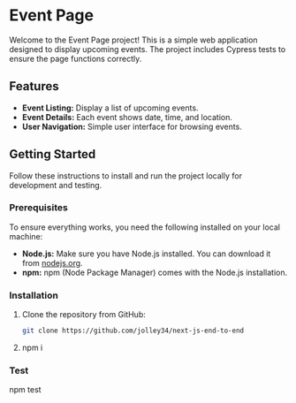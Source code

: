 # Event Page

Welcome to the Event Page project! This is a simple web application designed to display upcoming events. The project includes Cypress tests to ensure the page functions correctly.

## Features

- **Event Listing:** Display a list of upcoming events.
- **Event Details:** Each event shows date, time, and location.
- **User Navigation:** Simple user interface for browsing events.

## Getting Started

Follow these instructions to install and run the project locally for development and testing.

### Prerequisites

To ensure everything works, you need the following installed on your local machine:

- **Node.js:** Make sure you have Node.js installed. You can download it from [nodejs.org](https://nodejs.org/).
- **npm:** npm (Node Package Manager) comes with the Node.js installation.

### Installation

1. Clone the repository from GitHub:

   ```bash
   git clone https://github.com/jolley34/next-js-end-to-end
   ```

2. npm i

### Test

npm test

